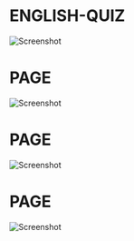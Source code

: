 # ENGLISH-QUIZ

![Screenshot](https://raw.githubusercontent.com/rslozl/English-Quiz-Mobile-App/master/Screenshot%202020-08-08%20at%2012.21.27.png)
# PAGE
![Screenshot](https://raw.githubusercontent.com/rslozl/English-Quiz-Mobile-App/master/2.png)
# PAGE
![Screenshot](https://raw.githubusercontent.com/rslozl/English-Quiz-Mobile-App/master/4.png)
# PAGE
![Screenshot](https://raw.githubusercontent.com/rslozl/English-Quiz-Mobile-App/master/5.png)


